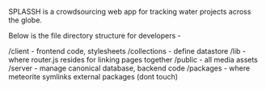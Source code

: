 SPLASSH is a crowdsourcing web app for tracking water projects across the globe.

Below is the file directory structure for developers -

/client - frontend code, stylesheets
/collections - define datastore
/lib - where router.js resides for linking pages together
/public - all media assets
/server - manage canonical database, backend code
/packages - where meteorite symlinks external packages (dont touch)


